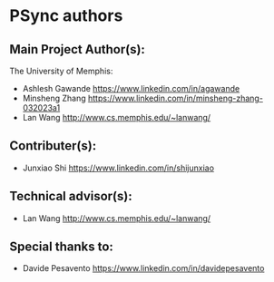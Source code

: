 PSync authors
=============

## Main Project Author(s):

The University of Memphis:

* Ashlesh Gawande <https://www.linkedin.com/in/agawande>
* Minsheng Zhang  <https://www.linkedin.com/in/minsheng-zhang-032023a1>
* Lan Wang <http://www.cs.memphis.edu/~lanwang/>

## Contributer(s):

* Junxiao Shi <https://www.linkedin.com/in/shijunxiao>

## Technical advisor(s):

* Lan Wang <http://www.cs.memphis.edu/~lanwang/>

## Special thanks to:

* Davide Pesavento <https://www.linkedin.com/in/davidepesavento>